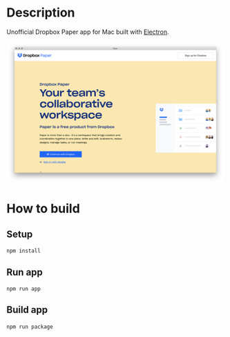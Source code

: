 # Description

Unofficial Dropbox Paper app for Mac built with [Electron](https://electronjs.org/).

<img src="https://raw.githubusercontent.com/dreamagicjp/paper-app/master/docs/paper.png">

# How to build

## Setup

```shell
npm install
```

## Run app

```shell
npm run app
```

## Build app

```shell
npm run package
```
